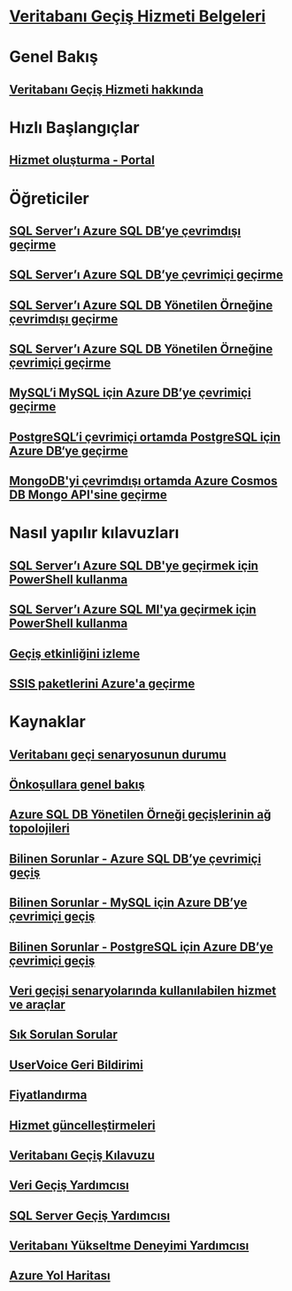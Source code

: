 # [Veritabanı Geçiş Hizmeti Belgeleri](index.yml)

# Genel Bakış
## [Veritabanı Geçiş Hizmeti hakkında](dms-overview.md)

# Hızlı Başlangıçlar
## [Hizmet oluşturma - Portal](quickstart-create-data-migration-service-portal.md)

# Öğreticiler
## [SQL Server’ı Azure SQL DB’ye çevrimdışı geçirme](tutorial-sql-server-to-azure-sql.md)
## [SQL Server’ı Azure SQL DB’ye çevrimiçi geçirme](tutorial-sql-server-azure-sql-online.md)
## [SQL Server’ı Azure SQL DB Yönetilen Örneğine çevrimdışı geçirme](tutorial-sql-server-to-managed-instance.md)
## [SQL Server’ı Azure SQL DB Yönetilen Örneğine çevrimiçi geçirme](tutorial-sql-server-managed-instance-online.md)
## [MySQL’i MySQL için Azure DB’ye çevrimiçi geçirme](tutorial-mysql-azure-mysql-online.md)
## [PostgreSQL’i çevrimiçi ortamda PostgreSQL için Azure DB‘ye geçirme](tutorial-postgresql-azure-postgresql-online.md)
## [MongoDB'yi çevrimdışı ortamda Azure Cosmos DB Mongo API'sine geçirme](tutorial-mongodb-cosmos-db.md)

# Nasıl yapılır kılavuzları
## [SQL Server’ı Azure SQL DB'ye geçirmek için PowerShell kullanma](howto-sql-server-to-azure-sql-powershell.md)
## [SQL Server’ı Azure SQL MI'ya geçirmek için PowerShell kullanma](howto-sql-server-to-azure-sql-mi-powershell.md)
## [Geçiş etkinliğini izleme](how-to-monitor-migration-activity.md)
## [SSIS paketlerini Azure'a geçirme](how-to-migrate-ssis-packages.md)

# Kaynaklar
## [Veritabanı geçi senaryosunun durumu](resource-scenario-status.md)
## [Önkoşullara genel bakış](pre-reqs.md)
## [Azure SQL DB Yönetilen Örneği geçişlerinin ağ topolojileri](resource-network-topologies.md)
## [Bilinen Sorunlar - Azure SQL DB’ye çevrimiçi geçiş](known-issues-azure-sql-online.md)
## [Bilinen Sorunlar - MySQL için Azure DB’ye çevrimiçi geçiş](known-issues-azure-mysql-online.md)
## [Bilinen Sorunlar - PostgreSQL için Azure DB’ye çevrimiçi geçiş](known-issues-azure-postgresql-online.md)
## [Veri geçişi senaryolarında kullanılabilen hizmet ve araçlar](dms-tools-matrix.md)
## [Sık Sorulan Sorular](faq.md)
## [UserVoice Geri Bildirimi](https://feedback.azure.com/forums/906100-azure-database-migration-service)
## [Fiyatlandırma](https://aka.ms/dms-pricing)
## [Hizmet güncelleştirmeleri](https://azure.microsoft.com/updates/?product=database-migration)
## [Veritabanı Geçiş Kılavuzu](https://aka.ms/datamigration)
## [Veri Geçiş Yardımcısı](https://aka.ms/dma)
## [SQL Server Geçiş Yardımcısı](https://aka.ms/ssma)
## [Veritabanı Yükseltme Deneyimi Yardımcısı](https://aka.ms/dea-docs)
## [Azure Yol Haritası](https://azure.microsoft.com/roadmap/)
